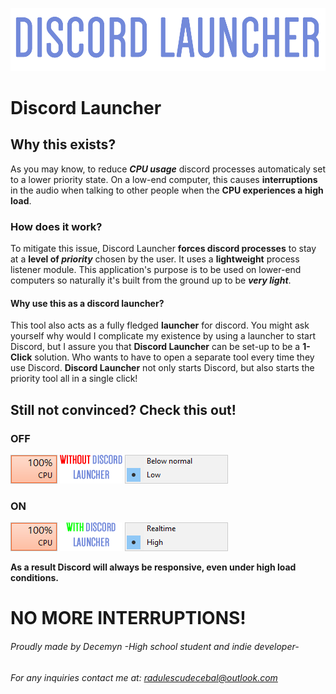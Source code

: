 ![](Images/readme_logo.png)


# **Discord Launcher**

## **Why this exists?**
As you may know, to reduce **_CPU usage_** discord processes automaticaly set to a lower priority state. On a low-end computer, this causes **interruptions** in the audio when talking to other people when the **CPU experiences a high load**. 

### **How does it work?**
To mitigate this issue, Discord Launcher **forces discord processes** to stay at a **level of _priority_** chosen by the user.
It uses a **lightweight** process listener module. This application's purpose is to be used on lower-end computers so naturally it's built from the ground up to be **_very light_**.

#### **Why use this as a discord launcher?**

This tool also acts as a fully fledged **launcher** for discord. You might ask yourself why would I complicate my existence by using a launcher to start Discord, but I assure you that **Discord Launcher** can be set-up to be a **1-Click** solution. Who wants to have to open a separate tool every time they use Discord. **Discord Launcher** not only starts Discord, but also starts the priority tool all in a single click!

## **Still not convinced? Check this out!**
### **OFF**
![](Images/usage.png) ![](Images/without.png) ![](Images/low.png) 
### **ON**
![](Images/usage.png) ![](Images/with.png)  ![](Images/high_s.png)

**As a result Discord will always be responsive, even under high load conditions.**

# **NO MORE INTERRUPTIONS!**

###### Proudly made by Decemyn -High school student and indie developer-
###### For any inquiries contact me at: radulescudecebal@outlook.com
